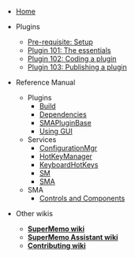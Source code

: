 - [Home](README.md)

- Plugins
  - [Pre-requisite: Setup](plugin-dev-guide-1-setup.md)
  - [Plugin 101: The essentials](plugin-dev-guide-2-the-essentials.md)
  - [Plugin 102: Coding a plugin](plugin-dev-guide-3-plugin-wozniator-2020.md)
  - [Plugin 103: Publishing a plugin](plugin-dev-guide-4-publishing-plugins.md)
- Reference Manual
  - Plugins
    - [Build](plugin-dev-refm-build.md)
    - [Dependencies](plugin-dev-refm-dependencies.md)
    - [SMAPluginBase](plugin-dev-refm-smapluginbase.md)
    - [Using GUI](plugin-dev-refm-using-gui.md)
  - Services
    - [ConfigurationMgr](plugin-dev-refm-svc-configuration.md)
    - [HotKeyManager](plugin-dev-refm-svc-hotkeymanager.md)
    - [KeyboardHotKeys](plugin-dev-refm-svc-keyboardhotkey.md)
    - [SM](plugin-dev-refm-svc-sm.md)
    - [SMA](plugin-dev-refm-svc-sma.md)
  - SMA
    - [Controls and Components](sma-dev-refm-controls-and-components.md)
- Other wikis
  - [**SuperMemo wiki**](/ ':ignore')
  - [**SuperMemo Assistant wiki**](/sma/ ':ignore')
  - [**Contributing wiki**](/contributing/ ':ignore')
